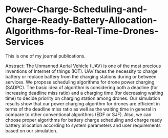 # Power-Charge-Scheduling-and-Charge-Ready-Battery-Allocation-Algorithms-for-Real-Time-Drones-Services
This is one of my journal publications.


Abstract: The Unmanned Aerial Vehicle (UAV) is one of the most precious inventions of Internet of things (IOT). UAV faces the necessity to
charge battery or replace battery from the charging stations during or between services. We propose scheduling algorithms for drone
power charging (SADPC). The basic idea of algorithm is considering both a deadline (for increasing deadline miss ratio) and a charging
time (for decreasing waiting time) to decide priority on charging station among drones. Our simulation results show that our power charging
algorithm for drones are efficient in terms of the deadline miss ratio as well as the waiting time in general in compare to other conventional
algorithms (EDF or SJF). Also, we can choose proper algorithms for battery charge scheduling and charge ready battery allocation according
to system parameters and user requirements based on our simulation.
